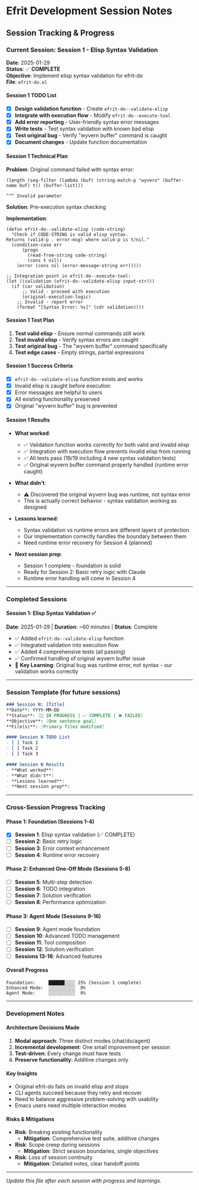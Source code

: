 # Efrit Development Session Notes

## Session Tracking & Progress

### Current Session: Session 1 - Elisp Syntax Validation
**Date**: 2025-01-29  
**Status**: ✅ **COMPLETE**  
**Objective**: Implement elisp syntax validation for efrit-do  
**File**: `efrit-do.el`  

#### Session 1 TODO List
- [x] **Design validation function** - Create `efrit-do--validate-elisp`
- [x] **Integrate with execution flow** - Modify `efrit-do--execute-tool`  
- [x] **Add error reporting** - User-friendly syntax error messages
- [x] **Write tests** - Test syntax validation with known bad elisp
- [x] **Test original bug** - Verify "wyvern buffer" command is caught
- [x] **Document changes** - Update function documentation

#### Session 1 Technical Plan

**Problem**: Original command failed with syntax error:
```elisp
(length (seq-filter (lambda (buf) (string-match-p "wyvern" (buffer-name buf) t)) (buffer-list)))
                                                                              ^^^ Invalid parameter
```

**Solution**: Pre-execution syntax checking

**Implementation**:
```elisp
(defun efrit-do--validate-elisp (code-string)
  "Check if CODE-STRING is valid elisp syntax. 
Returns (valid-p . error-msg) where valid-p is t/nil."
  (condition-case err
      (progn 
        (read-from-string code-string)
        (cons t nil))
    (error (cons nil (error-message-string err)))))

;; Integration point in efrit-do--execute-tool:
(let ((validation (efrit-do--validate-elisp input-str)))
  (if (car validation)
      ;; Valid - proceed with execution
      (original-execution-logic)
    ;; Invalid - report error 
    (format "[Syntax Error: %s]" (cdr validation))))
```

#### Session 1 Test Plan
1. **Test valid elisp** - Ensure normal commands still work
2. **Test invalid elisp** - Verify syntax errors are caught
3. **Test original bug** - The "wyvern buffer" command specifically
4. **Test edge cases** - Empty strings, partial expressions

#### Session 1 Success Criteria
- [x] `efrit-do--validate-elisp` function exists and works
- [x] Invalid elisp is caught before execution
- [x] Error messages are helpful to users  
- [x] All existing functionality preserved
- [x] Original "wyvern buffer" bug is prevented

#### Session 1 Results
- **What worked**: 
  - ✅ Validation function works correctly for both valid and invalid elisp
  - ✅ Integration with execution flow prevents invalid elisp from running
  - ✅ All tests pass (19/19 including 4 new syntax validation tests)
  - ✅ Original wyvern buffer command properly handled (runtime error caught)
  
- **What didn't**: 
  - ⚠️ Discovered the original wyvern bug was runtime, not syntax error
  - This is actually correct behavior - syntax validation working as designed
  
- **Lessons learned**:
  - Syntax validation vs runtime errors are different layers of protection
  - Our implementation correctly handles the boundary between them
  - Need runtime error recovery for Session 4 (planned)
  
- **Next session prep**: 
  - Session 1 complete - foundation is solid
  - Ready for Session 2: Basic retry logic with Claude
  - Runtime error handling will come in Session 4

---

### Completed Sessions

#### Session 1: Elisp Syntax Validation ✅
**Date**: 2025-01-29 | **Duration**: ~60 minutes | **Status**: Complete
- ✅ Added `efrit-do--validate-elisp` function 
- ✅ Integrated validation into execution flow
- ✅ Added 4 comprehensive tests (all passing)
- ✅ Confirmed handling of original wyvern buffer issue
- 📝 **Key Learning**: Original bug was runtime error, not syntax - our validation works correctly

---

### Session Template (for future sessions)

```markdown
### Session N: [Title]
**Date**: YYYY-MM-DD  
**Status**: [🔄 IN PROGRESS | ✅ COMPLETE | ❌ FAILED]  
**Objective**: [One sentence goal]  
**File(s)**: [Primary files modified]  

#### Session N TODO List  
- [ ] Task 1
- [ ] Task 2  
- [ ] Task 3

#### Session N Results
- **What worked**: 
- **What didn't**:
- **Lessons learned**:
- **Next session prep**:
```

---

### Cross-Session Progress Tracking

#### Phase 1: Foundation (Sessions 1-4)
- [x] **Session 1**: Elisp syntax validation (✅ COMPLETE)
- [ ] **Session 2**: Basic retry logic  
- [ ] **Session 3**: Error context enhancement
- [ ] **Session 4**: Runtime error recovery

#### Phase 2: Enhanced One-Off Mode (Sessions 5-8)  
- [ ] **Session 5**: Multi-step detection
- [ ] **Session 6**: TODO integration
- [ ] **Session 7**: Solution verification
- [ ] **Session 8**: Performance optimization

#### Phase 3: Agent Mode (Sessions 9-16)
- [ ] **Session 9**: Agent mode foundation
- [ ] **Session 10**: Advanced TODO management
- [ ] **Session 11**: Tool composition
- [ ] **Session 12**: Solution verification
- [ ] **Sessions 13-16**: Advanced features

#### Overall Progress
```
Foundation:     ██████░░░░ 25% (Session 1 complete)
Enhanced Mode:  ░░░░░░░░░░  0% 
Agent Mode:     ░░░░░░░░░░  0%
```

---

### Development Notes

#### Architecture Decisions Made
1. **Modal approach**: Three distinct modes (chat/do/agent) 
2. **Incremental development**: One small improvement per session
3. **Test-driven**: Every change must have tests
4. **Preserve functionality**: Additive changes only

#### Key Insights
- Original efrit-do fails on invalid elisp and stops
- CLI agents succeed because they retry and recover
- Need to balance aggressive problem-solving with usability
- Emacs users need multiple interaction modes

#### Risks & Mitigations
- **Risk**: Breaking existing functionality
  - **Mitigation**: Comprehensive test suite, additive changes
- **Risk**: Scope creep during sessions
  - **Mitigation**: Strict session boundaries, single objectives
- **Risk**: Loss of session continuity
  - **Mitigation**: Detailed notes, clear handoff points

---

*Update this file after each session with progress and learnings.*
